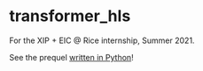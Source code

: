 # transformer_hls

For the XIP + EIC @ Rice internship, Summer 2021.

See the prequel [written in Python](https://github.com/Exr0nProjects/transformer_python/blob/main/main.py)!

